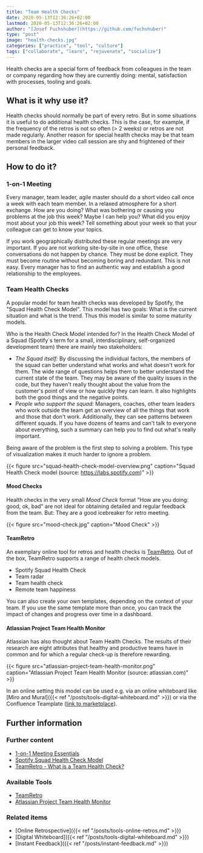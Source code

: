 ```yaml
---
title: "Team Health Checks"
date: 2020-05-13T12:36:26+02:00
lastmod: 2020-05-13T12:36:26+02:00
author: "[Josef Fuchshuber](https://github.com/fuchshuber)"
type: "post"
image: "health-checks.jpg"
categories: ["practice", "tool", "culture"]
tags: ["collaborate", "learn", "rejuvenate", "socialize"]
---
```


Health checks are a special form of feedback from colleagues in the team or company regarding how they are currently doing: mental, satisfaction with processes, tooling and goals.

<!--more-->

## What is it why use it?

Health checks should normally be part of every retro. But in some situations it is useful to do additional health checks. This is the case, for example, if the frequency of the retros is not so often (> 2 weeks) or retros are not made regularly. Another reason for special health checks may be that team members in the larger video call session are shy and frightened of their personal feedback.  

## How to do it?

### 1-on-1 Meeting

Every manager, team leader, agile master should do a short video call once a week with each team member. In a relaxed atmosphere for a short exchange. How are you doing? What was bothering or causing you problems at the job this week? Maybe I can help you? What did you enjoy most about your job this week? Tell something about your week so that your colleague can get to know your topics.

If you work geographically distributed these regular meetings are very important. If you are not working site-by-site in one office, these conversations do not happen by chance. They must be done explicit. They must become routine without becoming boring and redundant. This is not easy. Every manager has to find an authentic way and establish a good relationship to the employees.

### Team Health Checks

A popular model for team health checks was developed by Spotify, the "Squad Health Check Model". This model has two goals: What is the current situation and what is the trend. Thus this model is similar to some maturity models.

Who is the Health Check Model intended for? In the Health Check Model of a Squad (Spotify`s term for a small, interdisciplinary, self-organized development team) there are mainly two stakeholders:

* *The Squad itself:* By discussing the individual factors, the members of the squad can better understand what works and what doesn't work for them. The wide range of questions helps them to better understand the current state of the team. They may be aware of the quality issues in the code, but they haven't really thought about the value from the customer's point of view or how quickly they can learn. It also highlights both the good things and the negative points.
* *People who support the squad:* Managers, coaches, other team leaders who work outside the team get an overview of all the things that work and those that don't work. Additionally, they can see patterns between different squads. If you have dozens of teams and can't talk to everyone about everything, such a summary can help you to find out what's really important.

Being aware of the problem is the first step to solving a problem. This type of visualization makes it much harder to ignore a problem.

{{< figure src="squad-health-check-model-overview.png" caption="Squad Health Check model (source: https://labs.spotify.com)" >}}

#### Mood Checks

Health checks in the very small *Mood Check* format "How are you doing: good, ok, bad" are not ideal for obtaining detailed and regular feedback from the team. But: They are a good icebreaker for retro meeting.

{{< figure src="mood-check.jpg" caption="Mood Check" >}}

#### TeamRetro

An exemplary online tool for retros and health checks is [TeamRetro](https://www.teamretro.com/health-checks/). Out of the box, TeamRetro supports a range of health check models.

* Spotify Squad Health Check
* Team radar
* Team health check
* Remote team happiness

You can also create your own templates, depending on the context of your team. If you use the same template more than once, you can track the impact of changes and progress over time in a dashboard.

#### Atlassian Project Team Health Monitor

Atlassian has also thought about Team Health Checks. The results of their research are eight attributes that healthy and productive teams have in common and for which a regular check-up is therefore rewarding.

{{< figure src="atlassian-project-team-health-monitor.png" caption="Atlassian Project Team Health Monitor (source: atlassian.com)" >}}

In an online setting this model can be used e.g. via an online whiteboard like [Miro and Mural]({{< ref "/posts/tools-digital-whiteboard.md" >}}) or via the Confluence Teamplate ([link to marketplace](https://marketplace.atlassian.com/apps/1216029/leadership-team-health-monitor?hosting=cloud&tab=overview)).

## Further information

### Further content

* [1-on-1 Meeting Essentials](https://www.small-improvements.com/1-on-1-meeting-essentials/)
* [Spotify Squad Health Check Model](https://labs.spotify.com/2014/09/16/squad-health-check-model/)
* [TeamRetro - What is a Team Health Check?](https://www.teamretro.com/health-checks/team-health-check/)

### Available Tools

* [TeamRetro](https://www.teamretro.com/health-checks/)
* [Atlassian Project Team Health Monitor](https://www.atlassian.com/de/team-playbook/health-monitor/project-teams)

### Related items

* [Online Retrospective]({{< ref "/posts/tools-online-retros.md" >}})
* [Digital Whiteboard]({{< ref "/posts/tools-digital-whiteboard.md" >}})
* [Instant Feedback]({{< ref "/posts/instant-feedback.md" >}})
